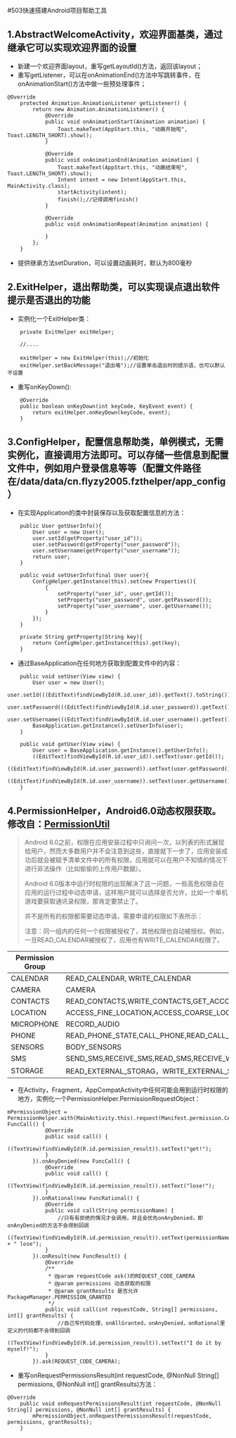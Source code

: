 #503快速搭建Android项目帮助工具

## 1.AbstractWelcomeActivity，欢迎界面基类，通过继承它可以实现欢迎界面的设置
- 新建一个欢迎界面layout，重写getLayoutId()方法，返回该layout；
- 重写getListener，可以在onAnimationEnd()方法中写跳转事件，在onAnimationStart()方法中做一些预处理事件；
```
@Override
    protected Animation.AnimationListener getListener() {
        return new Animation.AnimationListener() {
            @Override
            public void onAnimationStart(Animation animation) {
                Toast.makeText(AppStart.this, "动画开始啦", Toast.LENGTH_SHORT).show();
            }

            @Override
            public void onAnimationEnd(Animation animation) {
                Toast.makeText(AppStart.this, "动画结束啦", Toast.LENGTH_SHORT).show();
                Intent intent = new Intent(AppStart.this, MainActivity.class);
                startActivity(intent);
                finish();//记得调用finish()
            }

            @Override
            public void onAnimationRepeat(Animation animation) {

            }
        };
    }
```
- 提供继承方法setDuration，可以设置动画耗时，默认为800毫秒

## 2.ExitHelper，退出帮助类，可以实现误点退出软件提示是否退出的功能
- 实例化一个ExitHelper类：
```
    private ExitHelper exitHelper;
    
    //....
    
    exitHelper = new ExitHelper(this);//初始化
    exitHelper.setBackMessage("退出咯");//设置单击退出时的提示语，也可以默认不设置
```
- 重写onKeyDown():
```
    @Override
    public boolean onKeyDown(int keyCode, KeyEvent event) {
        return exitHelper.onKeyDown(keyCode, event);
    }
```
## 3.ConfigHelper，配置信息帮助类，单例模式，无需实例化，直接调用方法即可。可以存储一些信息到配置文件中，例如用户登录信息等等（配置文件路径在/data/data/cn.flyzy2005.fzthelper/app_config）
- 在实现Application的类中封装保存以及获取配置信息的方法：
```
    public User getUserInfo(){
        User user = new User();
        user.setId(getProperty("user_id"));
        user.setPassword(getProperty("user_password"));
        user.setUsername(getProperty("user_username"));
        return user;
    }

    public void setUserInfo(final User user){
        ConfigHelper.getInstance(this).set(new Properties(){
            {
                setProperty("user_id", user.getId());
                setProperty("user_password", user.getPassword());
                setProperty("user_username", user.getUsername());
            }
        });
    }

    private String getProperty(String key){
        return ConfigHelper.getInstance(this).get(key);
    }
```
- 通过BaseApplication在任何地方获取到配置文件中的内容：
```
    public void setUser(View view) {
        User user = new User();
        user.setId(((EditText)findViewById(R.id.user_id)).getText().toString());
        user.setPassword(((EditText)findViewById(R.id.user_password)).getText().toString());
        user.setUsername(((EditText)findViewById(R.id.user_username)).getText().toString());
        BaseApplication.getInstance().setUserInfo(user);
    }

    public void getUser(View view) {
        User user = BaseApplication.getInstance().getUserInfo();
        ((EditText)findViewById(R.id.user_id)).setText(user.getId());
        ((EditText)findViewById(R.id.user_password)).setText(user.getPassword());
        ((EditText)findViewById(R.id.user_username)).setText(user.getUsername());
    }
```
## 4.PermissionHelper，Android6.0动态权限获取。修改自：[PermissionUtil][1]


  [1]: https://github.com/kayvannj/PermissionUtil

> Android
> 6.0之前，权限在应用安装过程中只询问一次，以列表的形式展现给用户，然而大多数用户并不会注意到这些，直接就下一步了，应用安装成功后就会被赋予清单文件中的所有权限，应用就可以在用户不知情的情况下进行非法操作（比如偷偷的上传用户数据）。
> 
> Android
> 6.0版本中运行时权限的出现解决了这一问题，一些高危权限会在应用的运行过程中动态申请，这样用户就可以选择是否允许，比如一个单机游戏要获取通讯录权限，那肯定要禁止了。
> 
> 并不是所有的权限都需要动态申请，需要申请的权限如下表所示： 
> 
> 注意：同一组内的任何一个权限被授权了，其他权限也自动被授权。例如，一旦READ_CALENDAR被授权了，应用也有WRITE_CALENDAR权限了。

Permission Group| Permissions
---|---
CALENDAR | READ_CALENDAR, WRITE_CALENDAR
CAMERA|CAMERA
CONTACTS|READ_CONTACTS,WRITE_CONTACTS,GET_ACCOUNTS
LOCATION|ACCESS_FINE_LOCATION,ACCESS_COARSE_LOCATION
MICROPHONE|RECORD_AUDIO
PHONE|READ_PHONE_STATE,CALL_PHONE,READ_CALL_LOG,WRITE_CALL_LOG,ADD_VOICEMAIL,USE_SIP,PROCESS_OUTGOING_CALLS
SENSORS|BODY_SENSORS
SMS|SEND_SMS,RECEIVE_SMS,READ_SMS,RECEIVE_WAP_PUSH,RECEIVE_MMS
STORAGE|READ_EXTERNAL_STORAG，WRITE_EXTERNAL_STORAGE
  
  

- 在Activity，Fragment，AppCompatActivity中任何可能会用到运行时权限的地方，实例化一个PermissionHelper.PermissionRequestObject：
```
mPermissionObject = PermissionHelper.with(MainActivity.this).request(Manifest.permission.CAMERA).onAllGranted(new FuncCall() {
            @Override
            public void call() {
                ((TextView)findViewById(R.id.permission_result)).setText("get!");
            }
        }).onAnyDenied(new FuncCall() {
            @Override
            public void call() {
                ((TextView)findViewById(R.id.permission_result)).setText("lose!");
            }
        }).onRational(new FuncRational() {
            @Override
            public void call(String permissionName) {
                //只有有拒绝的情况才会调用，并且会优先onAnyDenied，即onAnyDenied的方法不会得到回调
                ((TextView)findViewById(R.id.permission_result)).setText(permissionName + " lose");
            }
        }).onResult(new FuncResult() {
            @Override
            /**
             * @param requestCode ask()的REQUEST_CODE_CAMERA
             * @param permissions 动态获取的权限
             * @param grantResults 是否允许 PackageManager.PERMISSION_GRANTED
             */
            public void call(int requestCode, String[] permissions, int[] grantResults) {
                //自己写代码处理，onAllGranted，onAnyDenied，onRational里定义的代码都不会得到回调
                ((TextView)findViewById(R.id.permission_result)).setText("I do it by myself!");
            }
        }).ask(REQUEST_CODE_CAMERA);
```
- 重写onRequestPermissionsResult(int requestCode, @NonNull String[] permissions, @NonNull int[] grantResults)方法：
```
@Override
    public void onRequestPermissionsResult(int requestCode, @NonNull String[] permissions, @NonNull int[] grantResults) {
        mPermissionObject.onRequestPermissionsResult(requestCode, permissions, grantResults);
    }
```